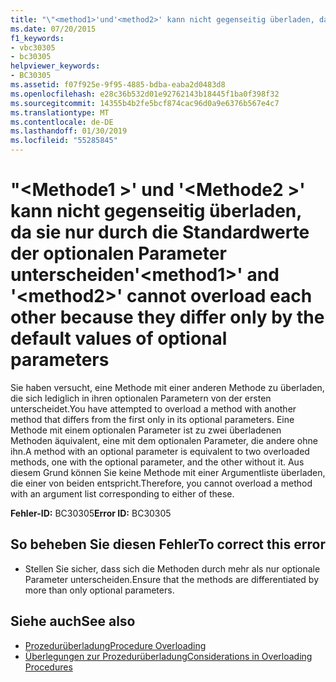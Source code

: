 ```yaml
---
title: "\"<method1>'und'<method2>' kann nicht gegenseitig überladen, da sie nur durch die Standardwerte der optionalen Parameter unterscheiden"
ms.date: 07/20/2015
f1_keywords:
- vbc30305
- bc30305
helpviewer_keywords:
- BC30305
ms.assetid: f07f925e-9f95-4885-bdba-eaba2d0483d8
ms.openlocfilehash: e28c36b532d01e92762143b18445f1ba0f398f32
ms.sourcegitcommit: 14355b4b2fe5bcf874cac96d0a9e6376b567e4c7
ms.translationtype: MT
ms.contentlocale: de-DE
ms.lasthandoff: 01/30/2019
ms.locfileid: "55285845"
---
```

# <a name="method1-and-method2-cannot-overload-each-other-because-they-differ-only-by-the-default-values-of-optional-parameters"></a><span data-ttu-id="60fdf-102">"\<Methode1 >' und '\<Methode2 >' kann nicht gegenseitig überladen, da sie nur durch die Standardwerte der optionalen Parameter unterscheiden</span><span class="sxs-lookup"><span data-stu-id="60fdf-102">'\<method1>' and '\<method2>' cannot overload each other because they differ only by the default values of optional parameters</span></span>
<span data-ttu-id="60fdf-103">Sie haben versucht, eine Methode mit einer anderen Methode zu überladen, die sich lediglich in ihren optionalen Parametern von der ersten unterscheidet.</span><span class="sxs-lookup"><span data-stu-id="60fdf-103">You have attempted to overload a method with another method that differs from the first only in its optional parameters.</span></span> <span data-ttu-id="60fdf-104">Eine Methode mit einem optionalen Parameter ist zu zwei überladenen Methoden äquivalent, eine mit dem optionalen Parameter, die andere ohne ihn.</span><span class="sxs-lookup"><span data-stu-id="60fdf-104">A method with an optional parameter is equivalent to two overloaded methods, one with the optional parameter, and the other without it.</span></span> <span data-ttu-id="60fdf-105">Aus diesem Grund können Sie keine Methode mit einer Argumentliste überladen, die einer von beiden entspricht.</span><span class="sxs-lookup"><span data-stu-id="60fdf-105">Therefore, you cannot overload a method with an argument list corresponding to either of these.</span></span>  
  
 <span data-ttu-id="60fdf-106">**Fehler-ID:** BC30305</span><span class="sxs-lookup"><span data-stu-id="60fdf-106">**Error ID:** BC30305</span></span>  
  
## <a name="to-correct-this-error"></a><span data-ttu-id="60fdf-107">So beheben Sie diesen Fehler</span><span class="sxs-lookup"><span data-stu-id="60fdf-107">To correct this error</span></span>  
  
-   <span data-ttu-id="60fdf-108">Stellen Sie sicher, dass sich die Methoden durch mehr als nur optionale Parameter unterscheiden.</span><span class="sxs-lookup"><span data-stu-id="60fdf-108">Ensure that the methods are differentiated by more than only optional parameters.</span></span>  
  
## <a name="see-also"></a><span data-ttu-id="60fdf-109">Siehe auch</span><span class="sxs-lookup"><span data-stu-id="60fdf-109">See also</span></span>
- [<span data-ttu-id="60fdf-110">Prozedurüberladung</span><span class="sxs-lookup"><span data-stu-id="60fdf-110">Procedure Overloading</span></span>](../../visual-basic/programming-guide/language-features/procedures/procedure-overloading.md)
- [<span data-ttu-id="60fdf-111">Überlegungen zur Prozedurüberladung</span><span class="sxs-lookup"><span data-stu-id="60fdf-111">Considerations in Overloading Procedures</span></span>](../../visual-basic/programming-guide/language-features/procedures/considerations-in-overloading-procedures.md)
